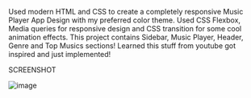Used modern HTML and CSS to create a completely responsive Music Player App Design with my preferred color theme. Used CSS Flexbox, Media queries for responsive design and CSS transition for some cool animation effects. This project contains Sidebar, Music Player, Header, Genre and Top Musics sections!
Learned this stuff from youtube got inspired and just implemented!

SCREENSHOT

![image](https://github.com/Drishyadeiva/Web-development/assets/159064061/7f75e1e8-689e-4a16-967d-2d701af05074)

